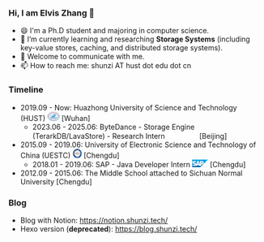 ### Hi, I am Elvis Zhang 👋
- 😄 I'm a Ph.D student and majoring in computer science.
- 🌱 I’m currently learning and researching **Storage Systems** (including key-value stores, caching, and distributed storage systems).
- 💬 Welcome to communicate with me.
- 📫 How to reach me: shunzi AT hust dot edu dot cn

### Timeline
- 2019.09 - Now: Huazhong University of Science and Technology (HUST) <img src="pic/Huazhong_University_of_Science_&_Technology_logo.svg.png" width=24 height=18 /> [Wuhan] 
  - 2023.06 - 2025.06: ByteDance - Storage Engine (TerarkDB/LavaStore) - Research Intern <img src="pic/bytedance.png" width=60 height=15 /> [Beijing]
- 2015.09 - 2019.06: University of Electronic Science and Technology of China (UESTC) <img src="pic/UESTC_xiaohui.png" width=18 height=18 /> [Chengdu]
  - 2018.01 - 2019.06: SAP - Java Developer Intern <img src="pic/SAP_2011_logo.svg.png" width=31 height=15 /> [Chengdu]
- 2012.09 - 2015.06: The Middle School attached to Sichuan Normal University [Chengdu]

### Blog
- Blog with Notion: https://notion.shunzi.tech/
- Hexo version (**deprecated**): https://blog.shunzi.tech/

<!--
[![Anurag's github stats](https://github-readme-stats.vercel.app/api?username=zjs1224522500&show_icons=true&theme=radical)](https://github.com/zjs1224522500/zjs1224522500)
-->

<!-- [![Top Langs](https://github-readme-stats.vercel.app/api/top-langs/?username=zjs1224522500&layout=compact&langs_count=8&theme=radical)](https://github.com/zjs1224522500/zjs1224522500) -->


<!--
**zjs1224522500/zjs1224522500** is a ✨ _special_ ✨ repository because its `README.md` (this file) appears on your GitHub profile.

Here are some ideas to get you started:

- 🔭 I’m currently working on ...
- 👯 I’m looking to collaborate on ...
- 🤔 I’m looking for help with ...
- 💬 Ask me about ...
- 📫 How to reach me: ...
- 😄 Pronouns: ...
- ⚡ Fun fact: ...
-->

